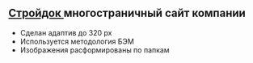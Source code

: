 ## <a href="https://andfedor.github.io/stroydok/"> Стройдок </a> многостраничный сайт компании

<ul>
  <li>Сделан адаптив до 320 px</li>
  <li>Используется методология БЭМ</li>
  <li>Изображения расформированы по папкам</li>
</ul>
